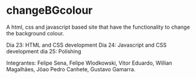 # changeBGcolour
A html, css and javascript based site that have the functionality to change the background colour.

Dia 23: HTML and CSS development
Dia 24: Javascript and CSS development
dia 25: Polishing

Integrantes: Felipe Sena, Felipe Wlodkowski, Vitor Eduardo, Willian Magalhães, Jõao Pedro Canhete, Gustavo Gamarra.